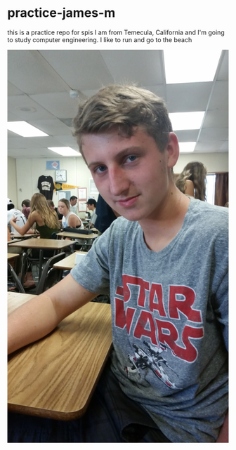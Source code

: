 # practice-james-m
this is a practice repo for spis
I am from Temecula, California and I'm going to study computer engineering.
I like to run and go to the beach

![me](james-m.jpg)
